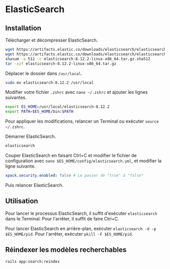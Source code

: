 # ElasticSearch

## Installation

Télécharger et décompresser ElasticSearch.

```bash
wget https://artifacts.elastic.co/downloads/elasticsearch/elasticsearch-8.12.2-linux-x86_64.tar.gz
wget https://artifacts.elastic.co/downloads/elasticsearch/elasticsearch-8.12.2-linux-x86_64.tar.gz.sha512
shasum -a 512 -c elasticsearch-8.12.2-linux-x86_64.tar.gz.sha512
tar -xzf elasticsearch-8.12.2-linux-x86_64.tar.gz
```

Déplacer le dossier dans `/usr/local`.

```bash
sudo mv elasticsearch-8.12.2 /usr/local
```

Modifier votre fichier `.zshrc` avec `nano ~/.zshrc` et ajouter les lignes suivantes.

```bash
export ES_HOME=/usr/local/elasticsearch-8.12.2
export PATH=$ES_HOME/bin:$PATH
```

Pour appliquer les modifications, relancer un Terminal ou exécuter `source ~/.zshrc`.

Démarrer ElasticSearch.

```bash
elasticsearch
```

Couper ElasticSearch en faisant Ctrl+C et modifier le fichier de configuration avec `nano $ES_HOME/config/elasticsearch.yml`, et modifier la ligne suivante.

```yml
xpack.security.enabled: false # Le passer de "true" à "false"
```

Puis relancer ElasticSearch.

## Utilisation

Pour lancer le processus ElasticSearch, il suffit d'exécuter `elasticsearch` dans le Terminal. Pour l'arrêter, il suffit de faire Ctrl+C.

Pour lancer ElasticSearch en arrière-plan, exécuter `elasticsearch -d -p $ES_HOME/pid`. Pour l'arrêter, exécuter `pkill -F $ES_HOME/pid`.

## Réindexer les modèles recherchables

```bash
rails app:search:reindex
```
